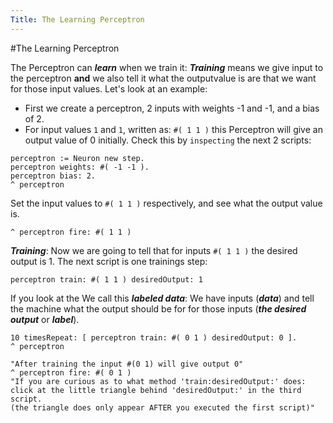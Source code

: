 ```yaml
---
Title: The Learning Perceptron
---
```

#The Learning Perceptron

The Perceptron can ***learn*** when we train it:
***Training*** means we give input to the perceptron **and** we also tell it what the outputvalue is are that we want for those input values.
Let's look at an example: 
- First we create a perceptron, 2 inputs with weights -1 and -1, and a bias of 2.  
- For  input values `1` and `1`, written as:   `#( 1 1 )` 
this Perceptron will give an output value of 0 initially. Check this by `inspecting` the next 2 scripts:
```Pharo
perceptron := Neuron new step. 
perceptron weights: #( -1 -1 ).
perceptron bias: 2.
^ perceptron
```
Set the input values to  `#( 1 1 )` respectively, and see what the output value is.
```Pharo
^ perceptron fire: #( 1 1 )
```
***Training***: Now we are going to tell that for inputs `#( 1 1 )`  the desired output is 1. The next script is one trainings step:
```Pharo
perceptron train: #( 1 1 ) desiredOutput: 1
```
If you look at the
We call this ***labeled data***: We have inputs (***data***) and tell the machine what the output should be for for those inputs (***the desired output*** or ***label***).
```Pharo
10 timesRepeat: [ perceptron train: #( 0 1 ) desiredOutput: 0 ].
^ perceptron
```
```Pharo
"After training the input #(0 1) will give output 0"
^ perceptron fire: #( 0 1 )
"If you are curious as to what method 'train:desiredOutput:' does: 
click at the little triangle behind 'desiredOutput:' in the third script.
(the triangle does only appear AFTER you executed the first script)"
```
